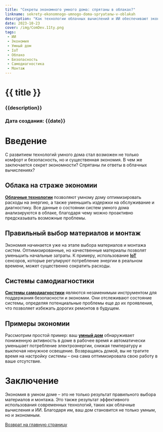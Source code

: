 ```yaml
---
title: "Секреты экономного умного дома: спрятаны в облаках?"
linkname: sekrety-ekonomnogo-umnogo-doma-spryatanы-v-oblakah
description: "Как технологии облачных вычислений и ИИ обеспечивают экономию и безопасность умных домовых систем. Секреты выбора материалов и монтажа."
date: 2023-10-23
cover: /img/ComDev.11ty.png
tags: 
 - ИИ
 - Экономия
 - Умный дом
 - IoT
 - Облако
 - Безопасность
 - Самодиагностика
 - Монтаж
---
```


# {{ title }}
### {{description}}
### Дата создания: {{date}}

# Введение

С развитием технологий умного дома стал возможен не только комфорт и безопасность, но и существенная экономия. В чем же заключается секрет экономности? Спрятаны ли ответы в облачных вычислениях?

## Облака на страже экономии

**[Облачные технологии](/)** позволяют умному дому оптимизировать расходы на энергию, а также уменьшить издержки на обслуживание и диагностику. Все данные о состоянии систем умного дома анализируются в облаке, благодаря чему можно проактивно предсказывать возможные проблемы.

## Правильный выбор материалов и монтаж

Экономия начинается уже на этапе выбора материалов и монтажа систем. Оптимизированные, но качественные материалы позволят уменьшить начальные затраты. К примеру, использование **[IoT](/)** сенсоров, которые регулируют потребление энергии в реальном времени, может существенно сократить расходы.

## Системы самодиагностики

**[Системы самодиагностики](/)** являются незаменимым инструментом для поддержания безопасности и экономии. Они отслеживают состояние системы, определяя потенциальные проблемы еще до их проявления, что позволяет избежать дорогих ремонтов в будущем.

## Примеры экономии

Рассмотрим простой пример: ваш **[умный дом](/)** обнаруживает пониженную активность в доме в рабочее время и автоматически уменьшает потребление электроэнергии, снижая температуру и выключая ненужное освещение. Возвращаясь домой, вы не тратите время на настройку системы – она сама оптимизировала свою работу в ваше отсутствие.

# Заключение

Экономия в умном доме – это не только результат правильного выбора материалов и монтажа. Это также результат эффективного использования современных технологий, таких как облачные вычисления и ИИ. Благодаря им, ваш дом становится не только умным, но и экономным.

[Возврат на главную страницу](/)
